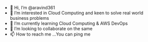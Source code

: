 - 👋 Hi, I’m @aravind361
- 👀 I’m interested in Cloud Computing and keen to solve real world business problems
- 🌱 I’m currently learning Cloud Computing & AWS DevOps
- 💞️ I’m looking to collaborate on the same
- 📫 How to reach me ...You can ping me 

<!---
aravind361/aravind361 is a ✨ special ✨ repository because its `README.md` (this file) appears on your GitHub profile.
You can click the Preview link to take a look at your changes.
--->
